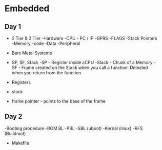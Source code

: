 # Embedded
## Day 1
- 2 Tier & 3 Tier
-Hardware
    -CPU
        - PC / IP
        -GPRS
        -FLAGS
        -Stack Pointers
    -Memory
        -code
        -Data
        -Peripheral
    
- Bare Metal Systems
- SP, SF, Stack
    -SP - Register inside aCPU
    -Stack - Chunk of a Memory
    -SF - Frame created on the Stack when you call a function.
    Deleated when you return from the function.
- Registers
- stack 
- frame pointer - points to the base of the frame

## Day 2
-Booting procedure
    -ROM BL
    -PBL
    -SBL (uboot)
    -Kernal (linux)
    -RFS (Buildroot)
- Makefile